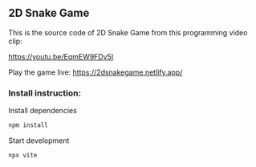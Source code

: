 ## 2D Snake Game

This is the source code of 2D Snake Game from this programming video clip:

https://youtu.be/EqmEW9FDv5I

Play the game live: https://2dsnakegame.netlify.app/

### Install instruction:

Install dependencies

```sh
npm install
```

Start development

```sh
npx vite
```

